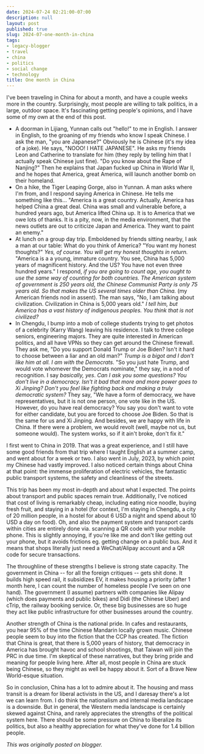 ```yaml
---
date: 2024-07-24 02:21:00-07:00
description: null
layout: post
published: true
slug: 2024-07-one-month-in-china
tags:
- legacy-blogger
- travel
- china
- politics
- social change
- technology
title: One month in China
---
```




I've been traveling in China for about a month, and have a couple weeks more in the country. Surprisingly, most people are willing to talk politics, in a large, outdoor space. It's fascinating getting people's opinions, and I have some of my own at the end of this post.

* A doorman in Lijiang, Yunnan calls out "hello!" to me in English. I answer in English, to the groaning of my friends who know I speak Chinese. I ask the man, "you are Japanese?" Obviously he is Chinese (it's my idea of a joke). He says, "NOOO! I HATE JAPANESE". He asks my friends Leon and Catherine to translate for him (they reply by telling him that I actually speak Chinese just fine). "Do you know about the Rape of Nanjing?" Then he explains that Japan fucked up China in World War II, and he hopes that America, great America, will launch another bomb on their homeland.
* On a hike, the Tiger Leaping Gorge, also in Yunnan. A man asks where I'm from, and I respond saying America in Chinese. He tells me something like this... "America is a great country. Actually, America has helped China a great deal. China was small and vulnerable before, a hundred years ago, but America lifted China up. It is to America that we owe lots of thanks. It is a pity, now, in the media environment, that the news outlets are out to criticize Japan and America. They want to paint an enemy."
* At lunch on a group day trip. Emboldened by friends sitting nearby, I ask a man at our table: What do you think of America? "You want my honest thoughts?" *Yes, of course. You will get my honest thoughts in return.* "America is a a young, immature country. You see, China has 5,000 years of magnificent history. And the US? You have not even three hundred years." I respond, *if you are going to count age, you ought to use the same way of counting for both countries. The American system of government is 250 years old, the Chinese Communist Party is only 75 years old. So that makes the US several times older than China.* (my American friends nod in assent). The man says, "No, I am talking about civilization. Civilization in China is 5,000 years old." *I tell him, but America has a vast history of indigenous peoples. You think that is not civilized?*
* In Chengdu, I bump into a mob of college students trying to get photos of a celebrity (Karry Wang) leaving his residence. I talk to three college seniors, engineering majors. They are quite interested in American politics, and all have VPNs so they can get around the Chinese firewall. They ask me, "Do you support Donald Trump or Joe Biden? Isn't it hard to choose between a liar and an old man?" *Trump is a bigot and I don't like him at all. I am with the Democrats.* "So you just hate Trump, and would vote whomever the Democrats nominate," they say, in a nod of recognition. I say *basically, yes*. *Can I ask you some questions? You don't live in a democracy. Isn't it bad that more and more power goes to Xi Jinping? Don't you feel like fighting back and making a truly democratic system?* They say, "We have a form of democracy, we have representatives, but it is not one person, one vote like in the US. However, do you have real democracy? You say you don't want to vote for either candidate, but you are forced to choose Joe Biden. So that is the same for us and Xi Jinping. And besides, we are happy with life in China. If there were a problem, we would revolt (well, maybe not us, but someone would). The system works, so if it ain't broke, don't fix it."

I first went to China in 2019. That was a great experience, and I still have some good friends from that trip where I taught English at a summer camp, and went about for a week or two. I also went in July, 2023, by which point my Chinese had vastly improved. I also noticed certain things about China at that point: the immense proliferation of electric vehicles, the fantastic public transport systems, the safety and cleanliness of the streets.

This trip has been my most in-depth and about what I expected. The points about transport and public spaces remain true. Additionally, I've noticed that cost of living is remarkably cheap, including eating nice noodle, buying fresh fruit, and staying in a hotel (for context, I'm staying in Chengdu, a city of 20 million people, in a hostel for about 6 USD a night and spend about 10 USD a day on food). Oh, and also the payment system and transport cards within cities are entirely done via. scanning a QR code with your mobile phone. This is slightly annoying, if you're like me and don't like getting out your phone, but it avoids frictions eg. getting change on a public bus. And it means that shops literally just need a WeChat/Alipay account and a QR code for secure transactions.

The throughline of these strengths I believe is strong state
capacity. The government in China -- for all the foreign critiques --
gets shit done. It builds high speed rail, it subsidizes EV, it makes
housing a priority (after 1 month here, I can count the number of
homeless people I've seen on one hand). The government (I assume)
partners with companies like Alipay (which does payments and public
bikes) and Didi (the Chinese Uber) and cTrip, the railway booking
service. Or, these big businesses are so huge they act like public
infrastructure for other businesses around the country.   


Another strength of China is the national pride. In cafes and restaurants, you hear 95% of the time Chinese Mandarin locally grown music. Chinese people seem to buy into the fiction that the CCP has created. The fiction that China is great, that there is 5,000 years of history, that democracy in America has brought havoc and school shootings, that Taiwan will join the PRC in due time. I'm skeptical of these narratives, but they bring pride and meaning for people living here. After all, most people in China are stuck being Chinese, so they might as well be happy about it. Sort of a Brave New World-esque situation.

So in conclusion, China has a lot to admire about it. The housing and mass transit is a dream for liberal activists in the US, and I daresay there's a lot we can learn from. I do think the nationalism and internal media landscape is a downside. But in general, the Western media landscape is certainly skewed against China, and rarely appreciates the strengths of the political system here. There should be some pressure on China to liberalize its politics, but also a healthy appreciation for what they've done for 1.4 billion people.   

*This was originally posted on blogger.*
